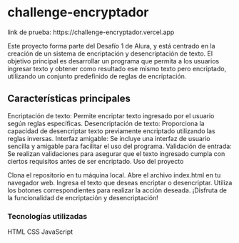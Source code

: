 <h1>challenge-encryptador</h1>
link de prueba: https://challenge-encryptador.vercel.app

Este proyecto forma parte del Desafío 1 de Alura, y está centrado en la creación de un sistema de encriptación y desencriptación de texto. El objetivo principal es desarrollar un programa que permita a los usuarios ingresar texto y obtener como resultado ese mismo texto pero encriptado, utilizando un conjunto predefinido de reglas de encriptación.

<h2>Características principales</h2>

Encriptación de texto: Permite encriptar texto ingresado por el usuario según reglas específicas.
Desencriptación de texto: Proporciona la capacidad de desencriptar texto previamente encriptado utilizando las reglas inversas.
Interfaz amigable: Se incluye una interfaz de usuario sencilla y amigable para facilitar el uso del programa.
Validación de entrada: Se realizan validaciones para asegurar que el texto ingresado cumpla con ciertos requisitos antes de ser encriptado.
Uso del proyecto

Clona el repositorio en tu máquina local.
Abre el archivo index.html en tu navegador web.
Ingresa el texto que deseas encriptar o desencriptar.
Utiliza los botones correspondientes para realizar la acción deseada.
¡Disfruta de la funcionalidad de encriptación y desencriptación!
<h3>Tecnologías utilizadas</h3>  

HTML
CSS
JavaScript
